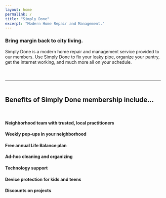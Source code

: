 ```yaml
---
layout: home
permalink: /
title: "Simply Done"
excerpt: "Modern Home Repair and Management."
---
```

### Bring margin back to city living.
Simply Done is a modern home repair and management service provided to our members. Use Simply Done to fix your leaky pipe, organize your pantry, get the internet working, and much more all on your schedule.

<hr style="margin: 50px 0;" >

## Benefits of Simply Done membership include...

<br>

#### Neighborhood team with trusted, local practitioners

#### Weekly pop-ups in your neighborhood

#### Free annual Life Balance plan

#### Ad-hoc cleaning and organizing 

#### Technology support

#### Device protection for kids and teens

#### Discounts on projects
